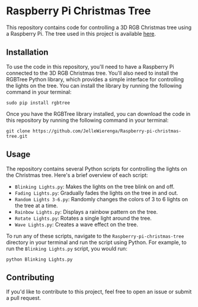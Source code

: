 # Raspberry Pi Christmas Tree

This repository contains code for controlling a 3D RGB Christmas tree using a Raspberry Pi. The tree used in this project is available [here](https://thepihut.com/products/3d-rgb-xmas-tree-for-raspberry-pi).

## Installation

To use the code in this repository, you'll need to have a Raspberry Pi connected to the 3D RGB Christmas tree. You'll also need to install the RGBTree Python library, which provides a simple interface for controlling the lights on the tree. You can install the library by running the following command in your terminal:

`sudo pip install rgbtree`


Once you have the RGBTree library installed, you can download the code in this repository by running the following command in your terminal:

`git clone https://github.com/JelleWierenga/Raspberry-pi-christmas-tree.git`


## Usage

The repository contains several Python scripts for controlling the lights on the Christmas tree. Here's a brief overview of each script:

- `Blinking Lights.py`: Makes the lights on the tree blink on and off.
- `Fading Lights.py`: Gradually fades the lights on the tree in and out.
- `Random Lights 3-6.py`: Randomly changes the colors of 3 to 6 lights on the tree at a time.
- `Rainbow Lights.py`: Displays a rainbow pattern on the tree.
- `Rotate Lights.py`: Rotates a single light around the tree.
- `Wave Lights.py`: Creates a wave effect on the tree.

To run any of these scripts, navigate to the `Raspberry-pi-christmas-tree` directory in your terminal and run the script using Python. For example, to run the `Blinking Lights.py` script, you would run:

`python Blinking Lights.py`


## Contributing

If you'd like to contribute to this project, feel free to open an issue or submit a pull request.
